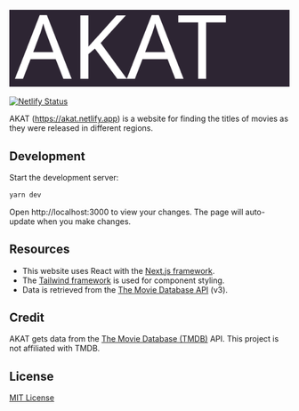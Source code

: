 ![AKAT banner](https://raw.githubusercontent.com/xgi/akat/main/res/banner.svg)

[![Netlify Status](https://api.netlify.com/api/v1/badges/1c29c7ac-c974-4d24-a2bd-949ebeae4e9d/deploy-status)](https://app.netlify.com/sites/akat/deploys)

AKAT (https://akat.netlify.app) is a website for finding the titles of
movies as they were released in different regions.

## Development

Start the development server:
```bash
yarn dev
```

Open http://localhost:3000 to view your changes. The page will auto-update
when you make changes.

## Resources

- This website uses React with the [Next.js framework](https://nextjs.org/docs).
- The [Tailwind framework](https://tailwindcss.com/docs) is used for component styling.
- Data is retrieved from the [The Movie Database API](https://developers.themoviedb.org/3) (v3).

## Credit

AKAT gets data from the [The Movie Database (TMDB)](https://www.themoviedb.org/) API. This project
is not affiliated with TMDB.

## License

[MIT License](https://github.com/xgi/akat/blob/master/LICENSE.txt)